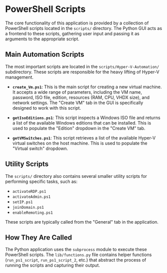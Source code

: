 # PowerShell Scripts

The core functionality of this application is provided by a collection of PowerShell scripts located in the `scripts/` directory. The Python GUI acts as a frontend to these scripts, gathering user input and passing it as arguments to the appropriate script.

## Main Automation Scripts

The most important scripts are located in the `scripts/Hyper-V-Automation/` subdirectory. These scripts are responsible for the heavy lifting of Hyper-V management.

- **`create_Vm.ps1`**: This is the main script for creating a new virtual machine. It accepts a wide range of parameters, including the VM name, password, ISO file, edition, resources (RAM, CPU, VHDX size), and network settings. The "Create VM" tab in the GUI is specifically designed to work with this script.

- **`getIsoEditions.ps1`**: This script inspects a Windows ISO file and returns a list of the available Windows editions that can be installed. This is used to populate the "Edition" dropdown in the "Create VM" tab.

- **`getVMSwitches.ps1`**: This script retrieves a list of the available Hyper-V virtual switches on the host machine. This is used to populate the "Virtual switch" dropdown.

## Utility Scripts

The `scripts/` directory also contains several smaller utility scripts for performing specific tasks, such as:

- `activateRDP.ps1`
- `activateAdmin.ps1`
- `setIP.ps1`
- `joinDomain.ps1`
- `enableRemoting.ps1`

These scripts are typically called from the "General" tab in the application.

## How They Are Called

The Python application uses the `subprocess` module to execute these PowerShell scripts. The `lib/functions.py` file contains helper functions (`run_ps1_script`, `run_ps1_script_2`, etc.) that abstract the process of running the scripts and capturing their output.
